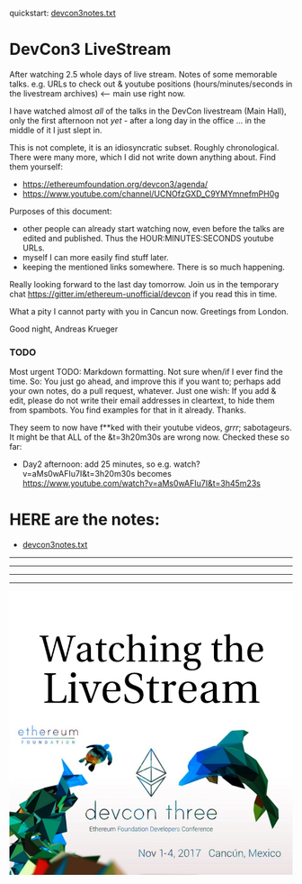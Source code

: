 
quickstart: [devcon3notes.txt](devcon3notes.txt)

# DevCon3 LiveStream
After watching 2.5 whole days of live stream. Notes of some memorable talks. e.g. URLs to check out &amp; youtube positions (hours/minutes/seconds in the livestream archives) <-- main use right now.

I have watched almost *all* of the talks in the DevCon livestream (Main Hall), only the first afternoon not *yet* - after a long day in the office ... in the middle of it I just slept in.

This is not complete, it is an idiosyncratic subset. Roughly chronological. There were many more, which I did not write down anything about. Find them yourself:
 
* https://ethereumfoundation.org/devcon3/agenda/
* https://www.youtube.com/channel/UCNOfzGXD_C9YMYmnefmPH0g

Purposes of this document:
* other people can already start watching now, even before the talks are edited and published. Thus the HOUR:MINUTES:SECONDS youtube URLs.
* myself I can more easily find stuff later.
* keeping the mentioned links somewhere. There is so much happening.

Really looking forward to the last day tomorrow. Join us in the temporary chat https://gitter.im/ethereum-unofficial/devcon if you read this in time. 

What a pity I cannot party with you in Cancun now. Greetings from London.

Good night, 
Andreas Krueger

### TODO
Most urgent TODO: Markdown formatting. Not sure when/if I ever find the time. So: You just go ahead, and improve this if you want to; perhaps add your own notes, do a pull request, whatever. Just one wish: If you add & edit, please do not write their email addresses in cleartext, to hide them from spambots. You find examples for that in it already. Thanks.

They seem to now have f**ked with their youtube videos, *grrr*; sabotageurs. It might be that ALL of the &t=3h20m30s are wrong now.  Checked these so far:

* Day2 afternoon: add 25 minutes, so e.g. watch?v=aMs0wAFIu7I&t=3h20m30s becomes https://www.youtube.com/watch?v=aMs0wAFIu7I&t=3h45m23s


# HERE are the notes:

* [devcon3notes.txt](devcon3notes.txt)

---

---

---

---


![pretty-image](https://raw.githubusercontent.com/drandreaskrueger/devcon3/master/devcon-watching-the-live-stream.jpg)
